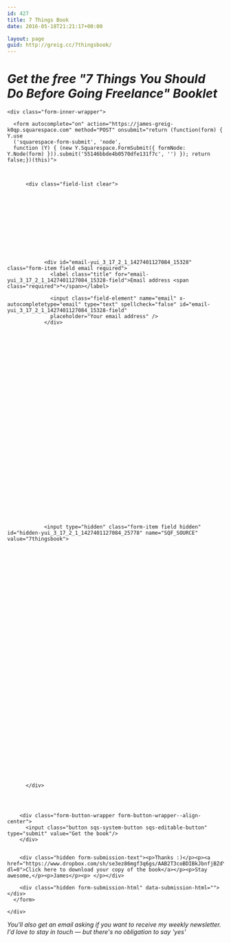 ```yaml
---
id: 427
title: 7 Things Book
date: 2016-05-18T21:21:17+00:00

layout: page
guid: http://greig.cc/7thingsbook/
---
```

<h1 class="text-align-center"><em>Get the free "7 Things You Should Do Before Going Freelance" Booklet</em></h1>

<div class="form-wrapper">

  

  

    <div class="form-inner-wrapper">

      <form autocomplete="on" action="https://james-greig-k0qp.squarespace.com" method="POST" onsubmit="return (function(form) { Y.use
      ('squarespace-form-submit', 'node',
      function (Y) { (new Y.Squarespace.FormSubmit({ formNode: Y.Node(form) })).submit('55146bbde4b0570dfe131f7c', '') }); return false;})(this)">

        

          <div class="field-list clear">

          

              

              

              

              

              
                <div id="email-yui_3_17_2_1_1427401127084_15328" class="form-item field email required">
                  <label class="title" for="email-yui_3_17_2_1_1427401127084_15328-field">Email address <span class="required">*</span></label>
                  
                  <input class="field-element" name="email" x-autocompletetype="email" type="text" spellcheck="false" id="email-yui_3_17_2_1_1427401127084_15328-field"
                  placeholder="Your email address" />
                </div>
              

              

              

              

              

              

              

              

              

              

              

              

              

              

              

          

              
                <input type="hidden" class="form-item field hidden" id="hidden-yui_3_17_2_1_1427401127084_25778" name="SQF_SOURCE" value="7thingsbook">
              

              

              

              

              

              

              

              

              

              

              

              

              

              

              

              

              

              

              

          

          </div>

        

        
        <div class="form-button-wrapper form-button-wrapper--align-center">
          <input class="button sqs-system-button sqs-editable-button" type="submit" value="Get the book"/>
        </div>
        

        <div class="hidden form-submission-text"><p>Thanks :)</p><p><a href="https://www.dropbox.com/sh/se3ez86mgf3q6gs/AAB2T3coBDIBkJbnfjBZdYVca?dl=0">Click here to download your copy of the book</a></p><p>Stay awesome,</p><p>James</p><p> </p></div>

        <div class="hidden form-submission-html" data-submission-html=""></div>
      </form>

    </div>

  

</div>
<p class="text-align-center"><em>You'll also get an email asking if you want to receive my weekly newsletter. I'd love to stay in touch — but there's no obligation to say&nbsp;'yes'&nbsp;</em></p>